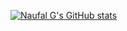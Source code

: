 [![Naufal G's GitHub stats](https://github-naufalg-stats.vercel.app//api?username=naufalg&count_private=true&theme=merko&include_all_commits=true&border_radius=20px)](https://github.com/anuraghazra/github-readme-stats)
